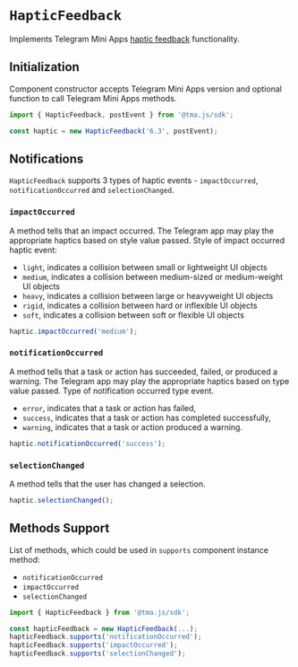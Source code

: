 # `HapticFeedback`

Implements Telegram Mini
Apps [haptic feedback](../../../../platform/functionality/haptic-feedback.md) functionality.

## Initialization

Component constructor accepts Telegram Mini Apps version and optional function to call
Telegram Mini Apps methods.

```typescript
import { HapticFeedback, postEvent } from '@tma.js/sdk';

const haptic = new HapticFeedback('6.3', postEvent);
```

## Notifications

`HapticFeedback` supports 3 types of haptic events - `impactOccurred`, `notificationOccurred`
and `selectionChanged`.

### `impactOccurred`

A method tells that an impact occurred. The Telegram app may play the appropriate haptics based on
style value passed. Style of impact occurred haptic event:

- `light`, indicates a collision between small or lightweight UI objects
- `medium`, indicates a collision between medium-sized or medium-weight UI objects
- `heavy`, indicates a collision between large or heavyweight UI objects
- `rigid`, indicates a collision between hard or inflexible UI objects
- `soft`, indicates a collision between soft or flexible UI objects

```typescript
haptic.impactOccurred('medium');
```

### `notificationOccurred`

A method tells that a task or action has succeeded, failed, or produced a warning. The Telegram app
may play the appropriate haptics based on type value passed. Type of notification occurred type
event.

- `error`, indicates that a task or action has failed,
- `success`, indicates that a task or action has completed successfully,
- `warning`, indicates that a task or action produced a warning.

```typescript
haptic.notificationOccurred('success');
```

### `selectionChanged`

A method tells that the user has changed a selection.

```typescript
haptic.selectionChanged();
```

## Methods Support

List of methods, which could be used in `supports` component instance method:

- `notificationOccurred`
- `impactOccurred`
- `selectionChanged`

```typescript
import { HapticFeedback } from '@tma.js/sdk';

const hapticFeedback = new HapticFeedback(...);
hapticFeedback.supports('notificationOccurred');
hapticFeedback.supports('impactOccurred');
hapticFeedback.supports('selectionChanged');
```